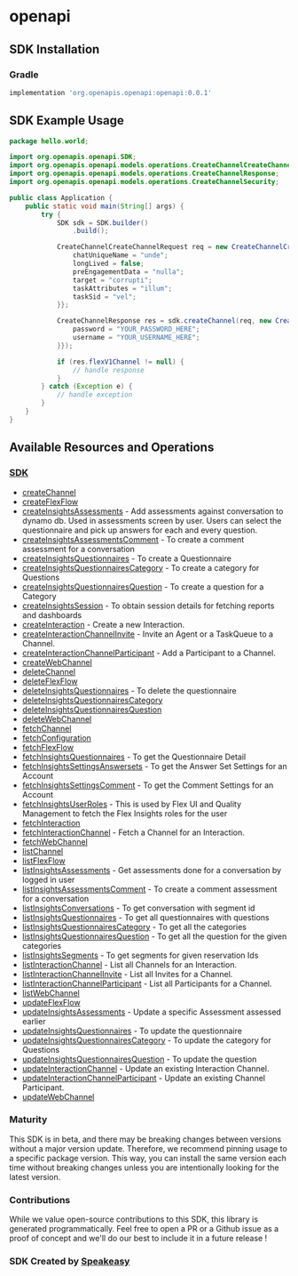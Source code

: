 # openapi

<!-- Start SDK Installation -->
## SDK Installation

### Gradle

```groovy
implementation 'org.openapis.openapi:openapi:0.0.1'
```
<!-- End SDK Installation -->

## SDK Example Usage
<!-- Start SDK Example Usage -->
```java
package hello.world;

import org.openapis.openapi.SDK;
import org.openapis.openapi.models.operations.CreateChannelCreateChannelRequest;
import org.openapis.openapi.models.operations.CreateChannelResponse;
import org.openapis.openapi.models.operations.CreateChannelSecurity;

public class Application {
    public static void main(String[] args) {
        try {
            SDK sdk = SDK.builder()
                .build();

            CreateChannelCreateChannelRequest req = new CreateChannelCreateChannelRequest("corrupti", "provident", "distinctio", "quibusdam") {{
                chatUniqueName = "unde";
                longLived = false;
                preEngagementData = "nulla";
                target = "corrupti";
                taskAttributes = "illum";
                taskSid = "vel";
            }};            

            CreateChannelResponse res = sdk.createChannel(req, new CreateChannelSecurity("error", "deserunt") {{
                password = "YOUR_PASSWORD_HERE";
                username = "YOUR_USERNAME_HERE";
            }});

            if (res.flexV1Channel != null) {
                // handle response
            }
        } catch (Exception e) {
            // handle exception
        }
    }
}
```
<!-- End SDK Example Usage -->

<!-- Start SDK Available Operations -->
## Available Resources and Operations

### [SDK](docs/sdk/README.md)

* [createChannel](docs/sdk/README.md#createchannel)
* [createFlexFlow](docs/sdk/README.md#createflexflow)
* [createInsightsAssessments](docs/sdk/README.md#createinsightsassessments) - Add assessments against conversation to dynamo db. Used in assessments screen by user. Users can select the questionnaire and pick up answers for each and every question.
* [createInsightsAssessmentsComment](docs/sdk/README.md#createinsightsassessmentscomment) - To create a comment assessment for a conversation
* [createInsightsQuestionnaires](docs/sdk/README.md#createinsightsquestionnaires) - To create a Questionnaire
* [createInsightsQuestionnairesCategory](docs/sdk/README.md#createinsightsquestionnairescategory) - To create a category for Questions
* [createInsightsQuestionnairesQuestion](docs/sdk/README.md#createinsightsquestionnairesquestion) - To create a question for a Category
* [createInsightsSession](docs/sdk/README.md#createinsightssession) - To obtain session details for fetching reports and dashboards
* [createInteraction](docs/sdk/README.md#createinteraction) - Create a new Interaction.
* [createInteractionChannelInvite](docs/sdk/README.md#createinteractionchannelinvite) - Invite an Agent or a TaskQueue to a Channel.
* [createInteractionChannelParticipant](docs/sdk/README.md#createinteractionchannelparticipant) - Add a Participant to a Channel.
* [createWebChannel](docs/sdk/README.md#createwebchannel)
* [deleteChannel](docs/sdk/README.md#deletechannel)
* [deleteFlexFlow](docs/sdk/README.md#deleteflexflow)
* [deleteInsightsQuestionnaires](docs/sdk/README.md#deleteinsightsquestionnaires) - To delete the questionnaire
* [deleteInsightsQuestionnairesCategory](docs/sdk/README.md#deleteinsightsquestionnairescategory)
* [deleteInsightsQuestionnairesQuestion](docs/sdk/README.md#deleteinsightsquestionnairesquestion)
* [deleteWebChannel](docs/sdk/README.md#deletewebchannel)
* [fetchChannel](docs/sdk/README.md#fetchchannel)
* [fetchConfiguration](docs/sdk/README.md#fetchconfiguration)
* [fetchFlexFlow](docs/sdk/README.md#fetchflexflow)
* [fetchInsightsQuestionnaires](docs/sdk/README.md#fetchinsightsquestionnaires) - To get the Questionnaire Detail
* [fetchInsightsSettingsAnswersets](docs/sdk/README.md#fetchinsightssettingsanswersets) - To get the Answer Set Settings for an Account
* [fetchInsightsSettingsComment](docs/sdk/README.md#fetchinsightssettingscomment) - To get the Comment Settings for an Account
* [fetchInsightsUserRoles](docs/sdk/README.md#fetchinsightsuserroles) - This is used by Flex UI and Quality Management to fetch the Flex Insights roles for the user
* [fetchInteraction](docs/sdk/README.md#fetchinteraction)
* [fetchInteractionChannel](docs/sdk/README.md#fetchinteractionchannel) - Fetch a Channel for an Interaction.
* [fetchWebChannel](docs/sdk/README.md#fetchwebchannel)
* [listChannel](docs/sdk/README.md#listchannel)
* [listFlexFlow](docs/sdk/README.md#listflexflow)
* [listInsightsAssessments](docs/sdk/README.md#listinsightsassessments) - Get assessments done for a conversation by logged in user
* [listInsightsAssessmentsComment](docs/sdk/README.md#listinsightsassessmentscomment) - To create a comment assessment for a conversation
* [listInsightsConversations](docs/sdk/README.md#listinsightsconversations) - To get conversation with segment id
* [listInsightsQuestionnaires](docs/sdk/README.md#listinsightsquestionnaires) - To get all questionnaires with questions
* [listInsightsQuestionnairesCategory](docs/sdk/README.md#listinsightsquestionnairescategory) - To get all the categories
* [listInsightsQuestionnairesQuestion](docs/sdk/README.md#listinsightsquestionnairesquestion) - To get all the question for the given categories
* [listInsightsSegments](docs/sdk/README.md#listinsightssegments) - To get segments for given reservation Ids
* [listInteractionChannel](docs/sdk/README.md#listinteractionchannel) - List all Channels for an Interaction.
* [listInteractionChannelInvite](docs/sdk/README.md#listinteractionchannelinvite) - List all Invites for a Channel.
* [listInteractionChannelParticipant](docs/sdk/README.md#listinteractionchannelparticipant) - List all Participants for a Channel.
* [listWebChannel](docs/sdk/README.md#listwebchannel)
* [updateFlexFlow](docs/sdk/README.md#updateflexflow)
* [updateInsightsAssessments](docs/sdk/README.md#updateinsightsassessments) - Update a specific Assessment assessed earlier
* [updateInsightsQuestionnaires](docs/sdk/README.md#updateinsightsquestionnaires) - To update the questionnaire
* [updateInsightsQuestionnairesCategory](docs/sdk/README.md#updateinsightsquestionnairescategory) - To update the category for Questions
* [updateInsightsQuestionnairesQuestion](docs/sdk/README.md#updateinsightsquestionnairesquestion) - To update the question
* [updateInteractionChannel](docs/sdk/README.md#updateinteractionchannel) - Update an existing Interaction Channel.
* [updateInteractionChannelParticipant](docs/sdk/README.md#updateinteractionchannelparticipant) - Update an existing Channel Participant.
* [updateWebChannel](docs/sdk/README.md#updatewebchannel)
<!-- End SDK Available Operations -->

### Maturity

This SDK is in beta, and there may be breaking changes between versions without a major version update. Therefore, we recommend pinning usage 
to a specific package version. This way, you can install the same version each time without breaking changes unless you are intentionally 
looking for the latest version.

### Contributions

While we value open-source contributions to this SDK, this library is generated programmatically. 
Feel free to open a PR or a Github issue as a proof of concept and we'll do our best to include it in a future release !

### SDK Created by [Speakeasy](https://docs.speakeasyapi.dev/docs/using-speakeasy/client-sdks)
